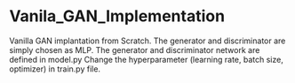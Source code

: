 # Vanila_GAN_Implementation
Vanilla GAN implantation from Scratch. 
The generator and discriminator are simply chosen as MLP. The generator and discriminator network are defined in model.py
Change the hyperparameter (learning rate, batch size, optimizer) in train.py file. 
